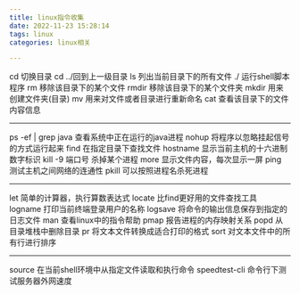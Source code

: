 ```yaml
---
title: linux指令收集
date: 2022-11-23 15:28:14
tags: linux
categories: linux相关

---
```


cd 切换目录
cd ../回到上一级目录
ls 列出当前目录下的所有文件
./ 运行shell脚本程序
rm 移除该目录下的某个文件
rmdir 移除该目录下的某个文件夹
mkdir 用来创建文件夹(目录)
mv 用来对文件或者目录进行重新命名
cat 查看该目录下的文件内容信息

---------------------------------------------

ps -ef | grep java 查看系统中正在运行的java进程
nohup 将程序以忽略挂起信号的方式运行起来
find 在指定目录下查找文件
hostname 显示当前主机的十六进制数字标识
kill -9  端口号  杀掉某个进程
more 显示文件内容，每次显示一屏
ping 测试主机之间网络的连通性
pkill 可以按照进程名杀死进程

----------------------------------------------

let 简单的计算器，执行算数表达式
locate 比find更好用的文件查找工具
logname 打印当前终端登录用户的名称
logsave 将命令的输出信息保存到指定的日志文件
man 查看linux中的指令帮助
pmap 报告进程的内存映射关系
popd 从目录堆栈中删除目录
pr 将文本文件转换成适合打印的格式
sort 对文本文件中的所有行进行排序

-----------------------------------------------

source 在当前shell环境中从指定文件读取和执行命令
speedtest-cli 命令行下测试服务器外网速度